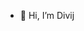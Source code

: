 - 👋 Hi, I’m Divij

<!---
DjSeth1/DjSeth1 is a ✨ special ✨ repository because its `README.md` (this file) appears on your GitHub profile.
You can click the Preview link to take a look at your changes.
--->
